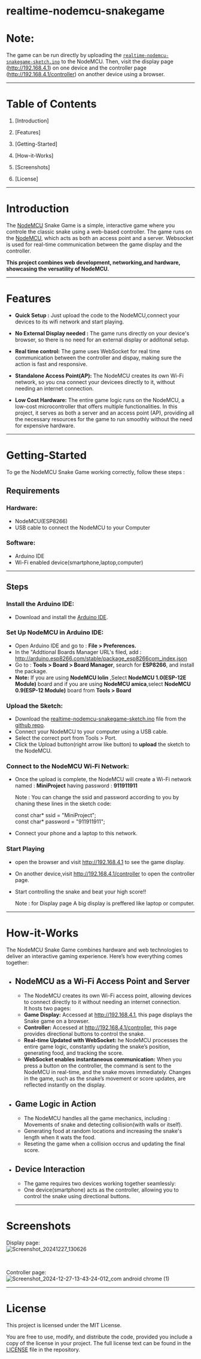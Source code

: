 # realtime-nodemcu-snakegame

# Note: 
The game can be run directly by uploading the [`realtime-nodemcu-snakegame-sketch.ino`](https://github.com/Knightforce18/realtime-nodemcu-snakegame/blob/main/realmtime-nodemcu-snakegame-sketch.ino) to the NodeMCU. Then, visit the display page (http://192.168.4.1) on one device and the controller page (http://192.168.4.1/controller) on another device using a browser.

---

# Table of Contents
1. [Introduction]

2. [Features]

3. [Getting-Started]

4. [How-it-Works]

5. [Screenshots]

6. [License]
---
# Introduction 
The [NodeMCU](https://nodemcu.readthedocs.io/en/release/getting-started/) Snake Game is a simple, interactive game where you controle the classic snake using a web-based controller. The game runs on the [NodeMCU](https://nodemcu.readthedocs.io/en/release/getting-started/), which acts as both an access point and a server. Websocket is used for real-time communication between the game display and the controller.

**This project combines web development, networking,and hardware, showcasing the versatility of NodeMCU.**

---
# Features
* **Quick Setup :** Just upload the code to the NodeMCU,connect your devices to its wifi network and start playing.
  
* **No External Display needed :** The game runs directly on your device's browser, so there is no need for an external display or additonal setup.

* **Real time control:** The game uses WebSocket for real time communication between the controller and dispay, making sure the action is fast and responsive.

*  **Standalone Access Point(AP):** The NodeMCU creates its own Wi-Fi network, so you cna connect your devicees directly to it, without needing an internet connection.

*   **Low Cost Hardware:** The entire game logic runs on the NodeMCU, a low-cost microcontroller that offers multiple functionalities. In this project, it serves as both a server and an access point (AP), providing all the necessary resources for the game to run smoothly without the need for expensive hardware.
  
---
# Getting-Started

To ge the NodeMCU Snake Game working correctly, follow these steps :
## Requirements

### Hardware:
* NodeMCU(ESP8266)
* USB cable to connect the NodeMCU to your Computer
### Software:
* Arduino IDE
* Wi-Fi enabled device(smartphone,laptop,computer)
---
## Steps
### Install the Arduino IDE:
* Download and install the [Arduino IDE](https://www.arduino.cc/en/software).
### Set Up NodeMCU in Arduino IDE:
* Open Arduino IDE and go to : **File > Preferences.**
* In the "Addtional Boards Manager URL's filed, add :  http://arduino.esp8266.com/stable/package_esp8266com_index.json
* Go to : **Tools > Board > Board Manager**, search for **ESP8266**, and install the package.
* **Note:** If you are using **NodeMCU lolin** ,Select **NodeMCU 1.0(ESP-12E Module)** board and if you are using **NodeMCU amica**,select **NodeMCU 0.9(ESP-12 Module)** board from **Tools > Board**
### Upload the Sketch:
* Download the [realtime-nodemcu-snakegame-sketch.ino](https://github.com/Knightforce18/realtime-nodemcu-snakegame/blob/main/realmtime-nodemcu-snakegame-sketch.ino) file from the [github repo](https://github.com/Knightforce18/realtime-nodemcu-snakegame).
* Connect your NodeMCU to your computer using a USB cable.
* Select the correct port from Tools > Port.
* 	Click the Upload button(right arrow like button) to **upload** the sketch to the NodeMCU.
### Connect to the NodeMCU Wi-Fi Network:
* Once the upload is complete, the NodeMCU will create a Wi-Fi network named : **MiniProject** having password : **911911911**
  
  Note : You can change the ssid and password according to you by chaning these lines in the sketch code:
  
  const char* ssid = "MiniProject"; <br>
  const char* password = "911911911";
* Connect your phone and a laptop to this network.

### Start Playing
* open the browser and visit  http://192.168.4.1 to see the game display.
* On another device,visit  http://192.168.4.1/controller to open the controller page.
* Start controlling the snake and beat your high score!!
  
  Note : for Display page A big display is preffered like laptop or computer.
---

# How-it-Works
The NodeMCU Snake Game combines hardware and web technologies to deliver an interactive gaming experience. Here’s how everything comes together:
* ## NodeMCU as a Wi-Fi Access Point and Server
  * The NodeMCU creates its own Wi-Fi access point, allowing devices to connect directly to it without needing an internet connection.
    <br>It hosts two pages:
  * **Game Display:** Accessed at http://192.168.4.1, this page displays the Snake game on a browser.
  * **Controller:** Accessed at http://192.168.4.1/controller, this page provides directional buttons to control the snake.
  *  **Real-time Updated with WebSocket:** he NodeMCU processes the entire game logic, constantly updating the snake’s position, generating food, and tracking the score. <br>
  * **WebSocket enables instantaneous communication:**
When you press a button on the controller, the command is sent to the NodeMCU in real-time, and the snake moves immediately.
Changes in the game, such as the snake’s movement or score updates, are reflected instantly on the display.
* ## Game Logic in Action
  * The NodeMCU handles all the game mechanics, including : Movements of snake and detecting collision(with walls or itself).
  * Generating food at random locations and increasing the snake's length when it wats the food.
  * Reseting the game when a collision occrus and updating the final score.
* ## Device Interaction
    * The game requires two devices working together seamlessly:
    * One device(smartphone) acts as the controller, allowing you to control the snake using directional buttons.
  ---
# Screenshots
Display page:<br>
![Screenshot_20241227_130626](https://github.com/user-attachments/assets/53fdc4b1-56af-4352-add0-c958c5225b6f)

<br>

Controller page:<br>
![Screenshot_2024-12-27-13-43-24-012_com android chrome (1)](https://github.com/user-attachments/assets/2cfc5517-2522-4ba7-9e8a-5becdd0d3f18)

---
# License
This project is licensed under the MIT License.

You are free to use, modify, and distribute the code, provided you include a copy of the license in your project. The full license text can be found in the [LICENSE](https://github.com/Knightforce18/realtime-nodemcu-snakegame?tab=MIT-1-ov-file#) file in the repository.



  


  





  
  











